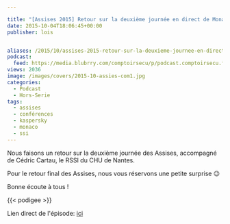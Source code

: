 ```yaml
---

title: "[Assises 2015] Retour sur la deuxième journée en direct de Monaco"
date: 2015-10-04T18:06:45+00:00
publisher: lois


aliases: /2015/10/assises-2015-retour-sur-la-deuxieme-journee-en-direct-de-monaco/
podcast:
  feed: https://media.blubrry.com/comptoirsecu/p/podcast.comptoirsecu.fr/CSEC.HS07.2015-10-04.ASSISES2015_JOUR2.mp3
views: 2036
image: /images/covers/2015-10-assies-com1.jpg
categories:
  - Podcast
  - Hors-Serie
tags:
  - assises
  - conférences
  - kaspersky
  - monaco
  - ssi
---
```



Nous faisons un retour sur la deuxième journée des Assises, accompagné de Cédric Cartau, le RSSI du CHU de Nantes.

Pour le retour final des Assises, nous vous réservons une petite surprise 😉

Bonne écoute à tous !


{{< podigee >}}







Lien direct de l'épisode: [ici](http://podcast.comptoirsecu.fr/CSEC.HS07.2015-10-04.ASSISES2015_JOUR2.mp3)
